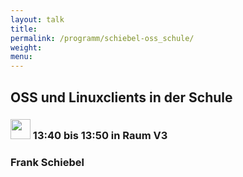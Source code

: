 ```yaml
---
layout: talk
title:
permalink: /programm/schiebel-oss_schule/
weight: 
menu:
---
```

## OSS&nbsp;und&nbsp;Linuxclients&nbsp;in&nbsp;der&nbsp;Schule

### <img height = "32" src="../../images/talk.svg"> 13:40 bis 13:50 in Raum V3

### Frank&nbsp;Schiebel
